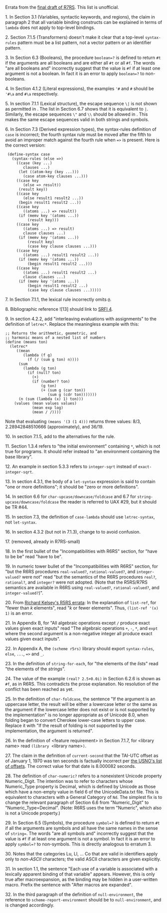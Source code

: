 Errata from the [final draft of R7RS](https://github.com/johnwcowan/r7rs-spec/blob/draft10/rnrs/r7rs.pdf).  This list is unofficial.

1\.  In Section 3.1 (Variables, syntactic keywords, and regions), the claim in paragraph 2 that all variable binding
constructs can be explained in terms of `lambda` does not apply to top-level bindings.

2\.  Section 7.1.5 (Transformers) doesn't make it clear that a top-level `syntax-rules` pattern must be a list pattern, 
not a vector pattern or an identifier pattern.

3\.  In Section 6.3 (Booleans), the procedure `boolean=?` is defined to return `#t` if the arguments are all booleans
and are either all `#t` or all `#f`.  The words "are all booleans and" incorrectly suggest that the value is `#f` if at least one argument is not a boolean.  In fact it is an error to apply `boolean=?` to non-booleans.

4\. In Section 4.1.2 (Literal expressions), the examples `'#` and `#` should be `'#\a` and `#\a` respectively.

5\. In section 7.1.1 (Lexical structure), the escape sequence `\|` is not shown as permitted in <string element>.
The list in Section 6.7 shows that it is equivalent to `|`.  Similarly, the escape sequences `\"` and `\\` should be allowed
in <symbol element>.  This makes the same escape sequences valid in both strings and symbols.

6\. In Section 7.3 (Derived expression types), the syntax-rules definition of `case` is incorrect;
the fourth syntax rule must be moved after the fifth to avoid an improper match against
the fourth rule when `=>` is present.  Here is the correct version:

```
 (define-syntax case
   (syntax-rules (else =>)
     ((case (key ...)
        clauses ...)
      (let ((atom-key (key ...)))
        (case atom-key clauses ...)))
     ((case key
        (else => result))
      (result key))
     ((case key
        (else result1 result2 ...))
      (begin result1 result2 ...))
     ((case key
        ((atoms ...) => result))
      (if (memv key '(atoms ...))
          (result key)))
     ((case key
        ((atoms ...) => result)
        clause clauses ...)
      (if (memv key '(atoms ...))
          (result key)
          (case key clause clauses ...)))
     ((case key
        ((atoms ...) result1 result2 ...))
      (if (memv key '(atoms ...))
          (begin result1 result2 ...)))
     ((case key
        ((atoms ...) result1 result2 ...)
        clause clauses ...)
      (if (memv key '(atoms ...))
          (begin result1 result2 ...)
          (case key clause clauses ...)))))
```

7\. In Section 7.1.1, the lexical rule <special initial> incorrectly omits `@`.

8\. Bibliographic reference ![13] should link to [SRFI 4](https://srfi.schemers.org/srfi-4/srfi-4.html).

9\. In section 4.2.2, add "interleaving evaluations with assignments" to the definition of `letrec*`.
Replace the meaningless example with this:

```
;; Returns the arithmetic, geometric, and
;; harmonic means of a nested list of numbers
(define (means ton)
  (letrec*
     ((mean
        (lambda (f g)
          (f (/ (sum g ton) n))))
      (sum
        (lambda (g ton)
          (if (null? ton)
            (+)
            (if (number? ton)
                (g ton)
                (+ (sum g (car ton))
                   (sum g (cdr ton)))))))
      (n (sum (lambda (x) 1) ton)))
    (values (mean values values)
            (mean exp log)
            (mean / /))))
```

Note that evaluating `(means '(3 (1 4)))` returns three values: 8/3, 2.28942848510666 (approximately), and 36/19.

10\.  In section 7.1.5, add <bytevector> to the alternatives for the <pattern datum> rule.

11\. Section 1.3.4 refers to "the initial environment" containing `*`, which is not true for programs.
It should refer instead to "an environment containing the base library".

12\.  An example in section 5.3.3 refers to `integer-sqrt` instead of `exact-integer-sqrt`.

13\. In section 4.3.1, the body of a `let-syntax` expression is said to contain "one or more definitions";
it should be "zero or more definitions".

14\. In section 6.6 for `char-upcase/downcase/foldcase` and 6.7 for `string-upcase/downcase/foldcase`
the reader is referred to UAX #29, but it should be TR #44.

15\. In section 7.3, the definition of `case-lambda` should use `letrec-syntax`, not `let-syntax`.

16\. In section 4.3.2 (but not in 7.1.3), change <literal> to <pattern literal> to avoid confusion.

17\. (removed, already in R7RS-small)

18\. In the first bullet of the "Incompatibilities with R6RS" section, for "have to be be" read "have to be".

19\. In numeric tower bullet of the "Incompatibilities with R6RS" section, for "but the R6RS procedures `real-valued?`,
`rational-valued?`, and `integer-valued?` were not" read "but the semantics of the R6RS procedures `real?`, `rational?`, and `integer?` were not adopted.  (Note that the R5RS/R7RS semantics are available in R6RS using `real-valued?`, `rational-valued?`, and `integer-valued?`)".

20\. From [Richard Kelsey's R5RS errata](http://www.mumble.net/~kelsey/r5rs-errata.html): In the explanation of
`list-ref`, for "fewer than *k* elements", read "*k* or fewer elements". Thus, `(list-ref '(x) 1)` is an error.

21\. In Appendix B, for "All algebraic operations except `/` produce exact values given exact inputs" read
"The algebraic operations `+`, `-`, `*`, and `expt` where the second argument is a non-negative integer all
produce exact values given exact inputs".

22\. In Appendix A, the `(scheme r5rs)` library should export `syntax-rules`, `else`, `...`, `=>` and `_`.

23\. In the definition of `string-for-each`, for "the elements of the *lists*" read "the elements of the *strings*".

24\. The value of the example `(real? 2.5+0.0i)` in Section 6.2.6 is shown as `#f`, as in R6RS.  This contradicts the prose explanation.  No resolution of the conflict has been reached as yet.

25\. In the definition of `char-foldcase`, the sentence "If the argument is an uppercase letter, the result will be either a lowercase letter or the same as the argument if the lowercase letter does not exist or is not supported by the implementation" is no longer appropriate as of Unicode 8.0, when folding began to convert Cherokee lower-case letters to upper case.  Replace it with "If the result of folding is not supported by the implementation, the argument is returned".

26\. In the definition of \<feature requirement> in Section 7.1.7, for \<library name>
read `(library `\<library name>`)`.

27\. The claim in the definition of `current-second` that the TAI-UTC offset as of January 1, 1970 was ten seconds is factually
incorrect per [the USNO's list of offsets](http://maia.usno.navy.mil/ser7/tai-utc.dat).  The correct value for that date
is 8.000082 seconds.

28\. The definition of `char-numeric?` refers to a nonexistent Unicode property Numeric_Digit.
The intention was to refer to characters whose Numeric_Type property is Decimal,
which is defined by Unicode as those which have a non-empty value in field 6 of the UnicodeData.txt file.
This is equivalent to characters with a General Category of `Nd`.
The simplest fix is to change the relevant paragraph of Section 6.6 from "Numeric_Digit" to
"Numeric_Type=Decimal".  (Note: R6RS uses the term "Numeric", which also is
not a Unicode property.)

29\.  In Section 6.5 (Symbols), the procedure `symbol=?` is defined to return `#t`
if all the arguments are symbols and all have the same names in the sense of `string=`.
The words "are all symbols and" incorrectly suggest that the value is `#f` if at least one argument
is not a symbol.  In fact it is an error to apply `symbol=?` to non-symbols.  This is directly
analogous to erratum 3.

30\.  Notes that the categories Lu, Ll, ... Co that are valid in identifiers
apply only to *non-ASCII* characters; the valid ASCII characters are given explicitly.
 
31\. In section 1.1, the sentence "Each use of a variable is associated with a lexically apparent binding of that variable" appears. However, this is only true after macroexpansion, as the binding may be hidden in a user-written macro.  Prefix the sentence with "After macros are expanded".
 
32\. In the third paragraph of the definition of `null-environment`, the reference to `scheme-report-environment` should be to `null-environment`, and is changed accordingly.
